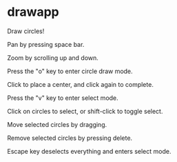 # drawapp

Draw circles!

Pan by pressing space bar.

Zoom by scrolling up and down.

Press the "o" key to enter circle draw mode.

Click to place a center, and click again to complete.

Press the "v" key to enter select mode.

Click on circles to select, or shift-click to toggle select.

Move selected circles by dragging.

Remove selected circles by pressing delete.

Escape key deselects everything and enters select mode.
